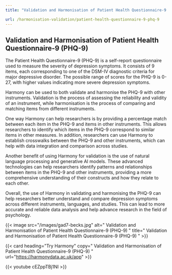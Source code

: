 ```yaml
---
title: "Validation and Harmonisation of Patient Health Questionnaire-9 (PHQ-9)"

url: /harmonisation-validation/patient-health-questionnaire-9-phq-9
---
```


## Validation and Harmonisation of Patient Health Questionnaire-9 (PHQ-9)

The Patient Health Questionnaire-9 (PHQ-9) is a self-report questionnaire used to measure the severity of depression symptoms. It consists of 9 items, each corresponding to one of the DSM-IV diagnostic criteria for major depressive disorder. The possible range of scores for the PHQ-9 is 0-27, with higher values indicating more severe depression symptoms.

Harmony can be used to both validate and harmonise the PHQ-9 with other instruments. Validation is the process of assessing the reliability and validity of an instrument, while harmonisation is the process of comparing and matching items from different instruments.

One way Harmony can help researchers is by providing a percentage match between each item in the PHQ-9 and items in other instruments. This allows researchers to identify which items in the PHQ-9 correspond to similar items in other measures. In addition, researchers can use Harmony to establish crosswalks between the PHQ-9 and other instruments, which can help with data integration and comparison across studies.

Another benefit of using Harmony for validation is the use of natural language processing and generative AI models. These advanced technologies can help researchers identify patterns and relationships between items in the PHQ-9 and other instruments, providing a more comprehensive understanding of their constructs and how they relate to each other.

Overall, the use of Harmony in validating and harmonising the PHQ-9 can help researchers better understand and compare depression symptoms across different instruments, languages, and studies. This can lead to more accurate and reliable data analysis and help advance research in the field of psychology. 


{{< image src="/images/gad7-becks.jpg" alt=" Validation and Harmonisation of Patient Health Questionnaire-9 (PHQ-9) " title=" Validation and Harmonisation of Patient Health Questionnaire-9 (PHQ-9) " >}}

{{< card heading="Try Harmony" copy=" Validation and Harmonisation of Patient Health Questionnaire-9 (PHQ-9) " url="https://harmonydata.ac.uk/app" >}}

{{< youtube cEZppTBj1NI >}}



